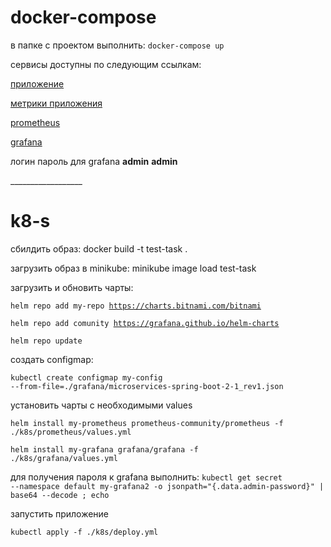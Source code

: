 <h1>docker-compose</h1>

в папке с проектом выполнить:
<code>docker-compose up</code>


сервисы доступны по следующим ссылкам:

[приложение](http://localhost:8080/)

[метрики приложения](http://localhost:8080/actuator/prometheus/metrics)

[prometheus](http://localhost:9090/)</p>

[grafana](http://localhost:3000/)
<p>логин пароль для grafana <strong>admin</strong> <strong>admin</strong></p>
__________________
<h1>k8-s</h1>

сбилдить образ: docker build -t test-task . 

загрузить образ в minikube: minikube image load test-task

загрузить и обновить чарты:

<code>helm repo add my-repo https://charts.bitnami.com/bitnami</code>

<code>helm repo add comunity https://grafana.github.io/helm-charts</code>

<code>helm repo update</code>

создать configmap:

<code>kubectl create configmap my-config --from-file=./grafana/microservices-spring-boot-2-1_rev1.json</code>

установить чарты с необходимыми values

<code>helm install my-prometheus prometheus-community/prometheus -f ./k8s/prometheus/values.yml</code>

<code>helm install my-grafana grafana/grafana -f ./k8s/grafana/values.yml</code>

для получения пароля к grafana выполнить: 
<code>kubectl get secret --namespace default my-grafana2 -o jsonpath="{.data.admin-password}" | base64 --decode ; echo</code>

запустить приложение

<code>kubectl apply -f ./k8s/deploy.yml</code>
